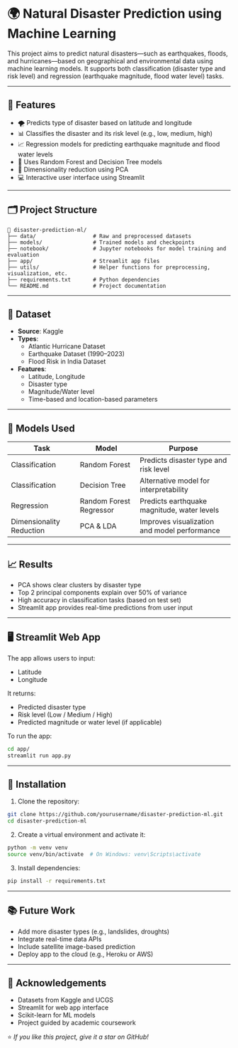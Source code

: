 
# 🌍 Natural Disaster Prediction using Machine Learning

This project aims to predict natural disasters—such as earthquakes, floods, and hurricanes—based on geographical and environmental data using machine learning models. It supports both classification (disaster type and risk level) and regression (earthquake magnitude, flood water level) tasks.

---

## 🚀 Features

- 🌪️ Predicts type of disaster based on latitude and longitude
- 📊 Classifies the disaster and its risk level (e.g., low, medium, high)
- 📈 Regression models for predicting earthquake magnitude and flood water levels
- 🧠 Uses Random Forest and Decision Tree models
- 🧬 Dimensionality reduction using PCA 
- 💻 Interactive user interface using Streamlit

---

## 🗂️ Project Structure

```
📁 disaster-prediction-ml/
├── data/                  # Raw and preprocessed datasets
├── models/                # Trained models and checkpoints
├── notebook/              # Jupyter notebooks for model training and evaluation
├── app/                   # Streamlit app files
├── utils/                 # Helper functions for preprocessing, visualization, etc.
├── requirements.txt       # Python dependencies
└── README.md              # Project documentation
```

---

## 📌 Dataset

- **Source**: Kaggle
- **Types**: 
  - Atlantic Hurricane Dataset
  - Earthquake Dataset (1990–2023)
  - Flood Risk in India Dataset
- **Features**:
  - Latitude, Longitude
  - Disaster type
  - Magnitude/Water level
  - Time-based and location-based parameters

---

## 🧪 Models Used

| Task | Model | Purpose |
|------|-------|---------|
| Classification | Random Forest | Predicts disaster type and risk level |
| Classification | Decision Tree | Alternative model for interpretability |
| Regression | Random Forest Regressor | Predicts earthquake magnitude, water levels |
| Dimensionality Reduction | PCA & LDA | Improves visualization and model performance |

---

## 📈 Results

- PCA shows clear clusters by disaster type
- Top 2 principal components explain over 50% of variance
- High accuracy in classification tasks (based on test set)
- Streamlit app provides real-time predictions from user input

---

## 🖥️ Streamlit Web App

The app allows users to input:
- Latitude
- Longitude

It returns:
- Predicted disaster type
- Risk level (Low / Medium / High)
- Predicted magnitude or water level (if applicable)

To run the app:

```bash
cd app/
streamlit run app.py
```

---

## 🔧 Installation

1. Clone the repository:

```bash
git clone https://github.com/yourusername/disaster-prediction-ml.git
cd disaster-prediction-ml
```

2. Create a virtual environment and activate it:

```bash
python -m venv venv
source venv/bin/activate  # On Windows: venv\Scripts\activate
```

3. Install dependencies:

```bash
pip install -r requirements.txt
```

---

## 📚 Future Work

- Add more disaster types (e.g., landslides, droughts)
- Integrate real-time data APIs
- Include satellite image-based prediction
- Deploy app to the cloud (e.g., Heroku or AWS)

---

## 🙌 Acknowledgements

- Datasets from Kaggle and UCGS
- Streamlit for web app interface
- Scikit-learn for ML models
- Project guided by academic coursework



⭐ *If you like this project, give it a star on GitHub!*
